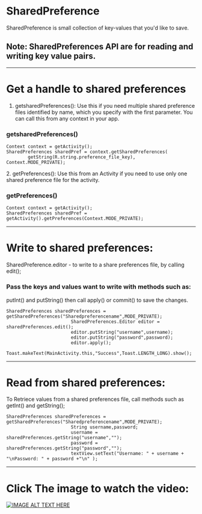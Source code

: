 # SharedPreference

SharedPreference is small collection of key-values that you'd like to save.
## Note: SharedPreferences API are for reading and writing key value pairs.
<hr />

# Get a handle to shared preferences

1. getsharedPreferences(): Use this if you need multiple shared preference files identified by name, which you specify with the first parameter. You can call this from any context in your app.
 
<h3>getsharedPreferences()</h3>
<pre><code>Context context = getActivity();
SharedPreferences sharedPref = context.getSharedPreferences(
        getString(R.string.preference_file_key), Context.MODE_PRIVATE);</code></pre>
2. getPreferences(): Use this from an Activity if you need to use only one shared preference file for the activity.
<h3>getPreferences()</h3>
<pre><code>Context context = getActivity();
SharedPreferences sharedPref = getActivity().getPreferences(Context.MODE_PRIVATE);</code></pre>
<hr />

# Write to shared preferences:

SharedPreference.editor - to write to a share preferences file, by calling edit();
### Pass the keys and values want to write with methods such as: 
   putInt() and putString() then call apply() or commit() to save the changes.
   <pre><code>SharedPreferences sharedPreferences = getSharedPreferences("Sharedpreferencename",MODE_PRIVATE);
                        SharedPreferences.Editor editor = sharedPreferences.edit();
                        editor.putString("username",username);
                        editor.putString("password",password);
                        editor.apply();
                        Toast.makeText(MainActivity.this,"Success",Toast.LENGTH_LONG).show();</code></pre>
<hr />

# Read from shared preferences:

To Retriece values from a shared preferences file, call methods such as getInt() and getString();
<pre><code>SharedPreferences sharedPreferences = getSharedPreferences("Sharedpreferencename",MODE_PRIVATE);
                        String username,password;
                        username = sharedPreferences.getString("username","");
                        password = sharedPreferences.getString("password","");
                        textView.setText("Username: " + username + "\nPassword: " + password +"\n" );</code></pre>
 <hr />
 
 # Click The image to watch the video:

[![IMAGE ALT TEXT HERE](https://img.youtube.com/vi/TRnGEIhX9Tk.jpg)](https://www.youtube.com/shorts/TRnGEIhX9Tk?si=621vlfl_tqewRMyb)
                        

                        
